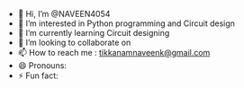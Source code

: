 - 👋 Hi, I’m @NAVEEN4054
- 👀 I’m interested in Python programming and Circuit design
- 🌱 I’m currently learning Circuit designing
- 💞️ I’m looking to collaborate on 
- 📫 How to reach me : tikkanamnaveenk@gmail.com
- 😄 Pronouns: 
- ⚡ Fun fact: 

<!---
NAVEEN4054/NAVEEN4054 is a ✨ special ✨ repository because its `README.md` (this file) appears on your GitHub profile.
You can click the Preview link to take a look at your changes.
--->
